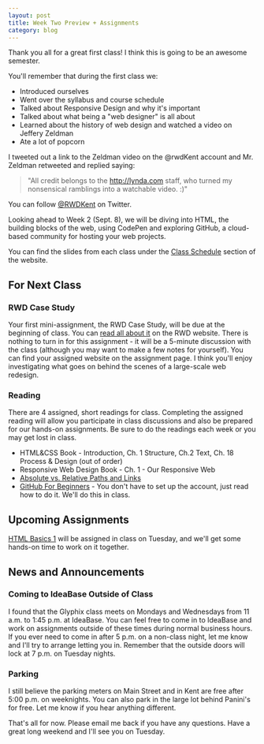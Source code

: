 ```yaml
---
layout: post
title: Week Two Preview + Assignments
category: blog
---
```


Thank you all for a great first class!   I think this is going to be an awesome semester.

You'll remember that during the first class we:

* Introduced ourselves
* Went over the syllabus and course schedule
* Talked about Responsive Design and why it's important
* Talked about what being a "web designer" is all about
* Learned about the history of web design and watched a video on Jeffery Zeldman
* Ate a lot of popcorn

I tweeted out a link to the Zeldman video on the @rwdKent account and Mr. Zeldman retweeted and replied saying:

>"All credit belongs to the http://lynda.com  staff, who turned my nonsensical ramblings into a watchable video. :)"

You can follow [@RWDKent](https://twitter.com/rwdkent) on Twitter.

Looking ahead to Week 2 (Sept. 8), we will be diving into HTML, the building blocks of the web, using CodePen and exploring GitHub, a cloud-based community for hosting your web projects.

You can find the slides from each class under the [Class Schedule](http://rwdkent.com/class/schedule/) section of the website.

## For Next Class

### RWD Case Study

Your first mini-assignment, the RWD Case Study, will be due at the beginning of class.  You can [read all about it](http://rwdkent.com/class/assignments/casestudy/) on the RWD website.  There is nothing to turn in for this assignment - it will be a 5-minute discussion with the class (although you may want to make a few notes for yourself).  You can find your assigned website on the assignment page.  I think you'll enjoy investigating what goes on behind the scenes of a large-scale web redesign.

### Reading

There are 4 assigned, short readings for class.  Completing the assigned reading will allow you participate in class discussions and also be prepared for our hands-on assignments.  Be sure to do the readings each week or you may get lost in class.

* HTML&CSS Book - Introduction, Ch. 1 Structure, Ch.2 Text, Ch. 18 Process & Design (out of order)
* Responsive Web Design Book - Ch. 1 - Our Responsive Web
* [Absolute vs. Relative Paths and Links](http://www.coffeecup.com/help/articles/absolute-vs-relative-pathslinks/)
* [GitHub For Beginners](http://readwrite.com/2013/09/30/understanding-github-a-journey-for-beginners-part-1) - You don't have to set up the account, just read how to do it.  We'll do this in class.

## Upcoming Assignments

[HTML Basics 1](http://rwdkent.com/class/assignments/html) will be assigned in class on Tuesday, and we'll get some hands-on time to work on it together.

## News and Announcements

### Coming to IdeaBase Outside of Class

I found that the Glyphix class meets on Mondays and Wednesdays from 11 a.m. to 1:45 p.m. at IdeaBase.  You can feel free to come in to IdeaBase and work on assignments outside of these times during normal business hours.  If you ever need to come in after 5 p.m. on a non-class night, let me know and I'll try to arrange letting you in.  Remember that the outside doors will lock at 7 p.m. on Tuesday nights.

### Parking

I still believe the parking meters on Main Street and in Kent are free after 5:00 p.m. on weeknights.  You can also park in the large lot behind Panini's for free.  Let me know if you hear anything different.

That's all for now.  Please email me back if you have any questions.  Have a great long weekend and I'll see you on Tuesday.
